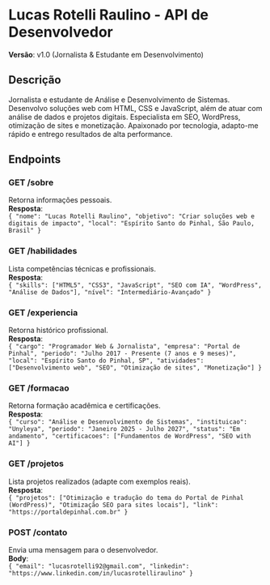 # Lucas Rotelli Raulino - API de Desenvolvedor
**Versão**: v1.0 (Jornalista & Estudante em Desenvolvimento)

## Descrição
Jornalista e estudante de Análise e Desenvolvimento de Sistemas. Desenvolvo soluções web com HTML, CSS e JavaScript, além de atuar com análise de dados e projetos digitais. Especialista em SEO, WordPress, otimização de sites e monetização. Apaixonado por tecnologia, adapto-me rápido e entrego resultados de alta performance.

## Endpoints

### GET /sobre
Retorna informações pessoais.  
**Resposta**:  
`{ "nome": "Lucas Rotelli Raulino", "objetivo": "Criar soluções web e digitais de impacto", "local": "Espírito Santo do Pinhal, São Paulo, Brasil" }`

### GET /habilidades
Lista competências técnicas e profissionais.  
**Resposta**:  
`{ "skills": ["HTML5", "CSS3", "JavaScript", "SEO com IA", "WordPress", "Análise de Dados"], "nível": "Intermediário-Avançado" }`

### GET /experiencia
Retorna histórico profissional.  
**Resposta**:  
`{ "cargo": "Programador Web & Jornalista", "empresa": "Portal de Pinhal", "periodo": "Julho 2017 - Presente (7 anos e 9 meses)", "local": "Espírito Santo do Pinhal, SP", "atividades": ["Desenvolvimento web", "SEO", "Otimização de sites", "Monetização"] }`

### GET /formacao
Retorna formação acadêmica e certificações.  
**Resposta**:  
`{ "curso": "Análise e Desenvolvimento de Sistemas", "instituicao": "Unyleya", "periodo": "Janeiro 2025 - Julho 2027", "status": "Em andamento", "certificacoes": ["Fundamentos de WordPress", "SEO with AI"] }`

### GET /projetos
Lista projetos realizados (adapte com exemplos reais).  
**Resposta**:  
`{ "projetos": ["Otimização e tradução do tema do Portal de Pinhal (WordPress)", "Otimização SEO para sites locais"], "link": "https://portaldepinhal.com.br" }`

### POST /contato
Envia uma mensagem para o desenvolvedor.  
**Body**:  
`{ "email": "lucasrotelli92@gmail.com", "linkedin": "https://www.linkedin.com/in/lucasrotelliraulino" }`

